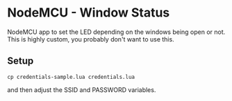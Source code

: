 # NodeMCU - Window Status

NodeMCU app to set the LED depending on the windows being open or not. This is highly custom, you probably don't want to use this.

## Setup

```
cp credentials-sample.lua credentials.lua
```

and then adjust the SSID and PASSWORD variables.
